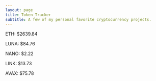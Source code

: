 ```yaml
---
layout: page
title: Token Tracker
subtitle: A few of my personal favorite cryptocurrency projects.
---
```


<!--BEGINCRYPTOINPUT-->
ETH: $2639.84

LUNA: $84.76

NANO: $2.22

LINK: $13.73

AVAX: $75.78

<!--ENDCRYPTOINPUT-->
